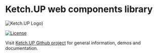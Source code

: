 # Ketch.UP web components library

![Ketch.UP Logo](https://raw.githubusercontent.com/smeup/ketchup/develop/docs/images/ketchup_small.png))

[![License](https://img.shields.io/badge/License-Apache%202.0-blue.svg)](https://opensource.org/licenses/Apache-2.0)

Visit [Ketch.UP Github project](https://github.com/smeup/ketchup) for general information, demos and documentation.
